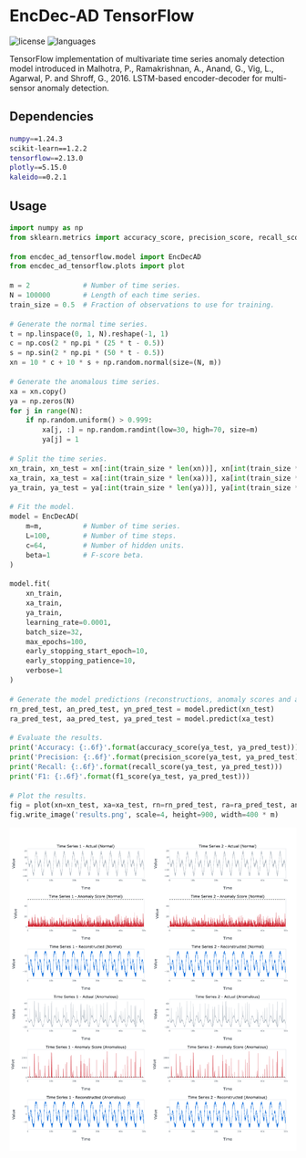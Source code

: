 # EncDec-AD TensorFlow

![license](https://img.shields.io/github/license/flaviagiammarino/encdec-ad-tensorflow)
![languages](https://img.shields.io/github/languages/top/flaviagiammarino/encdec-ad-tensorflow)

TensorFlow implementation of multivariate time series anomaly detection model introduced in Malhotra, P., Ramakrishnan, A.,
Anand, G., Vig, L., Agarwal, P. and Shroff, G., 2016. LSTM-based encoder-decoder for multi-sensor anomaly detection.

## Dependencies
```bash
numpy==1.24.3
scikit-learn==1.2.2
tensorflow==2.13.0
plotly==5.15.0
kaleido==0.2.1
```
## Usage
```python
import numpy as np
from sklearn.metrics import accuracy_score, precision_score, recall_score, f1_score

from encdec_ad_tensorflow.model import EncDecAD
from encdec_ad_tensorflow.plots import plot

m = 2             # Number of time series.
N = 100000        # Length of each time series.
train_size = 0.5  # Fraction of observations to use for training.

# Generate the normal time series.
t = np.linspace(0, 1, N).reshape(-1, 1)
c = np.cos(2 * np.pi * (25 * t - 0.5))
s = np.sin(2 * np.pi * (50 * t - 0.5))
xn = 10 * c + 10 * s + np.random.normal(size=(N, m))

# Generate the anomalous time series.
xa = xn.copy()
ya = np.zeros(N)
for j in range(N):
    if np.random.uniform() > 0.999:
        xa[j, :] = np.random.randint(low=30, high=70, size=m)
        ya[j] = 1

# Split the time series.
xn_train, xn_test = xn[:int(train_size * len(xn))], xn[int(train_size * len(xn)):]
xa_train, xa_test = xa[:int(train_size * len(xa))], xa[int(train_size * len(xa)):]
ya_train, ya_test = ya[:int(train_size * len(ya))], ya[int(train_size * len(ya)):]

# Fit the model.
model = EncDecAD(
    m=m,          # Number of time series.
    L=100,        # Number of time steps.
    c=64,         # Number of hidden units.
    beta=1        # F-score beta.
)

model.fit(
    xn_train,
    xa_train,
    ya_train,
    learning_rate=0.0001,
    batch_size=32,
    max_epochs=100,
    early_stopping_start_epoch=10,
    early_stopping_patience=10,
    verbose=1
)

# Generate the model predictions (reconstructions, anomaly scores and anomaly labels).
rn_pred_test, an_pred_test, yn_pred_test = model.predict(xn_test)
ra_pred_test, aa_pred_test, ya_pred_test = model.predict(xa_test)

# Evaluate the results.
print('Accuracy: {:.6f}'.format(accuracy_score(ya_test, ya_pred_test)))
print('Precision: {:.6f}'.format(precision_score(ya_test, ya_pred_test)))
print('Recall: {:.6f}'.format(recall_score(ya_test, ya_pred_test)))
print('F1: {:.6f}'.format(f1_score(ya_test, ya_pred_test)))

# Plot the results.
fig = plot(xn=xn_test, xa=xa_test, rn=rn_pred_test, ra=ra_pred_test, an=an_pred_test, aa=aa_pred_test, tau=model.tau.numpy())
fig.write_image('results.png', scale=4, height=900, width=400 * m)
```
![results](example/results.png)
